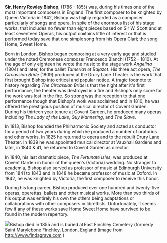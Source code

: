 

**Sir, Henry Rowley Bishop**, (1786 - 1855) was, during his times one of the most important composers in England. The first composer to be knighted by Queen Victoria in 1842, Bishop was highly regarded as a composer particularly of songs and opera. In spite of the enormous list of his stage works, that includes no fewer than eight pieces based on Sir W. Scott and at least seventeen Operas, his output contains little of interest or that is performed today save that one simple song from his Opera Clari; the song Home, Sweet Home.

Born in London, Bishop began composing at a very early age and studied under the noted Cremonese composer Francesco Bianchi (1752 - 1810). At the age of only eighteen he wrote the music to the stage work *Angelina* (1804) and later, for the ballet *Tamerlan et Bajazet*. His three act opera, *The Circassian Bride* (1809) produced at the Drury Lane Theater is the work that first brought Bishop into critical and popular notice. A tragic footnote to history regarding *The Circassian Bride* is that the night after it's first performance, the theater was destroyed in a fire and Bishop's only score for the work was lost in the fire. So strong was the reception to that one performance though that Bishop's work was acclaimed and in 1810, he was offered the prestigious position of musical director of Covent Garden. During his thirteen year tenure at Covent Garden, he produced many operas including *The Lady of the Lake*, *Guy Mannering*, and *The Slave*.

In 1813, Bishop founded the Philharmonic Society and acted as conductor for a period of two years during which he produced a number of oratorios and other works. In 1825 he returned to opera and to the rebuilt Drury Lane Theater. In 1839 he was appointed musical director at Vauxhall Gardens and later, in 1840 & 41, he returned to Covent Garden as director. 

In 1840, his last dramatic piece, *The Fortunate Isles*, was produced at Covent Garden in honor of the queen's (Victoria) wedding. No stranger to academia, Bishop also served as professor of music at Edinburgh University from 1841 to 1843 and in 1848 he became professor of music at Oxford. In 1842, he was knighted by Victoria, the first composer to receive this honor.

During his long career, Bishop produced over one hundred and twenty-five operas, operettas, ballets and other musical works. More than two thirds of his output was entirely his own the others being adaptations or collaborations with other composers or librettists. Unfortunately, it seems few if any of these works save Home Sweet Home have survived to be found in the modern repertory. 

![](/images/bishpsgrave.jpg)Bishop died in 1855 and is buried at East Finchley Cemetery (formerly Saint Marylebone Finchley, London, England
(image from http://www.findagrave.com )

